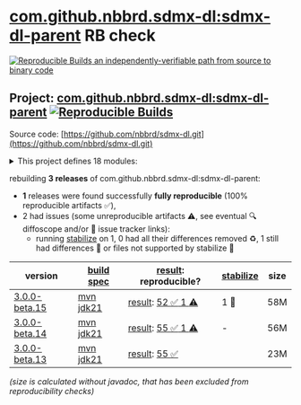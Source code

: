 [com.github.nbbrd.sdmx-dl:sdmx-dl-parent](https://central.sonatype.com/artifact/com.github.nbbrd.sdmx-dl/sdmx-dl-parent/versions) RB check
=======

[![Reproducible Builds](https://reproducible-builds.org/images/logos/rb.svg) an independently-verifiable path from source to binary code](https://reproducible-builds.org/)

## Project: [com.github.nbbrd.sdmx-dl:sdmx-dl-parent](https://central.sonatype.com/artifact/com.github.nbbrd.sdmx-dl/sdmx-dl-parent/versions) [![Reproducible Builds](https://img.shields.io/endpoint?url=https://raw.githubusercontent.com/jvm-repo-rebuild/reproducible-central/master/content/com/github/nbbrd/sdmx-dl/badge.json)](https://github.com/jvm-repo-rebuild/reproducible-central/blob/master/content/com/github/nbbrd/sdmx-dl/README.md)

Source code: [https://github.com/nbbrd/sdmx-dl.git](https://github.com/nbbrd/sdmx-dl.git)

<details><summary>This project defines 18 modules:</summary>

* [com.github.nbbrd.sdmx-dl:sdmx-dl-api](https://central.sonatype.com/artifact/com.github.nbbrd.sdmx-dl/sdmx-dl-api/overview)
* [com.github.nbbrd.sdmx-dl:sdmx-dl-bom](https://central.sonatype.com/artifact/com.github.nbbrd.sdmx-dl/sdmx-dl-bom/overview)
* [com.github.nbbrd.sdmx-dl:sdmx-dl-cli](https://central.sonatype.com/artifact/com.github.nbbrd.sdmx-dl/sdmx-dl-cli/overview)
* [com.github.nbbrd.sdmx-dl:sdmx-dl-desktop](https://central.sonatype.com/artifact/com.github.nbbrd.sdmx-dl/sdmx-dl-desktop/overview)
* [com.github.nbbrd.sdmx-dl:sdmx-dl-format-base](https://central.sonatype.com/artifact/com.github.nbbrd.sdmx-dl/sdmx-dl-format-base/overview)
* [com.github.nbbrd.sdmx-dl:sdmx-dl-format-csv](https://central.sonatype.com/artifact/com.github.nbbrd.sdmx-dl/sdmx-dl-format-csv/overview)
* [com.github.nbbrd.sdmx-dl:sdmx-dl-format-kryo](https://central.sonatype.com/artifact/com.github.nbbrd.sdmx-dl/sdmx-dl-format-kryo/overview)
* [com.github.nbbrd.sdmx-dl:sdmx-dl-format-protobuf](https://central.sonatype.com/artifact/com.github.nbbrd.sdmx-dl/sdmx-dl-format-protobuf/overview)
* [com.github.nbbrd.sdmx-dl:sdmx-dl-format-xml](https://central.sonatype.com/artifact/com.github.nbbrd.sdmx-dl/sdmx-dl-format-xml/overview)
* [com.github.nbbrd.sdmx-dl:sdmx-dl-grpc](https://central.sonatype.com/artifact/com.github.nbbrd.sdmx-dl/sdmx-dl-grpc/overview)
* [com.github.nbbrd.sdmx-dl:sdmx-dl-parent](https://central.sonatype.com/artifact/com.github.nbbrd.sdmx-dl/sdmx-dl-parent/overview)
* [com.github.nbbrd.sdmx-dl:sdmx-dl-provider-base](https://central.sonatype.com/artifact/com.github.nbbrd.sdmx-dl/sdmx-dl-provider-base/overview)
* [com.github.nbbrd.sdmx-dl:sdmx-dl-provider-connectors](https://central.sonatype.com/artifact/com.github.nbbrd.sdmx-dl/sdmx-dl-provider-connectors/overview)
* [com.github.nbbrd.sdmx-dl:sdmx-dl-provider-dialects](https://central.sonatype.com/artifact/com.github.nbbrd.sdmx-dl/sdmx-dl-provider-dialects/overview)
* [com.github.nbbrd.sdmx-dl:sdmx-dl-provider-px](https://central.sonatype.com/artifact/com.github.nbbrd.sdmx-dl/sdmx-dl-provider-px/overview)
* [com.github.nbbrd.sdmx-dl:sdmx-dl-provider-ri](https://central.sonatype.com/artifact/com.github.nbbrd.sdmx-dl/sdmx-dl-provider-ri/overview)
* [com.github.nbbrd.sdmx-dl:sdmx-dl-standalone](https://central.sonatype.com/artifact/com.github.nbbrd.sdmx-dl/sdmx-dl-standalone/overview)
* [com.github.nbbrd.sdmx-dl:sdmx-dl-testing](https://central.sonatype.com/artifact/com.github.nbbrd.sdmx-dl/sdmx-dl-testing/overview)
</details>

rebuilding **3 releases** of com.github.nbbrd.sdmx-dl:sdmx-dl-parent:
- **1** releases were found successfully **fully reproducible** (100% reproducible artifacts :white_check_mark:),
- 2 had issues (some unreproducible artifacts :warning:, see eventual :mag: diffoscope and/or :memo: issue tracker links):
  - running [stabilize](doc/stabilize.md) on 1, 0 had all their differences removed :recycle:, 1 still had differences :rotating_light: or files not supported by stabilize :no_entry_sign:

| version | [build spec](/BUILDSPEC.md) | [result](https://reproducible-builds.org/docs/jvm/): reproducible? | [stabilize](https://github.com/google/oss-rebuild/blob/main/cmd/stabilize/README.md) | size |
| -- | --------- | ------ | ------ | -- |
| [3.0.0-beta.15](https://central.sonatype.com/artifact/com.github.nbbrd.sdmx-dl/sdmx-dl-parent/3.0.0-beta.15/pom) | [mvn jdk21](sdmx-dl-3.0.0-beta.15.buildspec) | [result](sdmx-dl-parent-3.0.0-beta.15.buildinfo): [52 :white_check_mark:  1 :warning:](sdmx-dl-parent-3.0.0-beta.15.buildcompare) | 1 :rotating_light: | 58M |
| [3.0.0-beta.14](https://central.sonatype.com/artifact/com.github.nbbrd.sdmx-dl/sdmx-dl-parent/3.0.0-beta.14/pom) | [mvn jdk21](sdmx-dl-3.0.0-beta.14.buildspec) | [result](sdmx-dl-parent-3.0.0-beta.14.buildinfo): [55 :white_check_mark:  1 :warning:](sdmx-dl-parent-3.0.0-beta.14.buildcompare) | - | 56M |
| [3.0.0-beta.13](https://central.sonatype.com/artifact/com.github.nbbrd.sdmx-dl/sdmx-dl-parent/3.0.0-beta.13/pom) | [mvn jdk21](sdmx-dl-3.0.0-beta.13.buildspec) | [result](sdmx-dl-parent-3.0.0-beta.13.buildinfo): [55 :white_check_mark: ](sdmx-dl-parent-3.0.0-beta.13.buildcompare) | | 23M |

<i>(size is calculated without javadoc, that has been excluded from reproducibility checks)</i>
